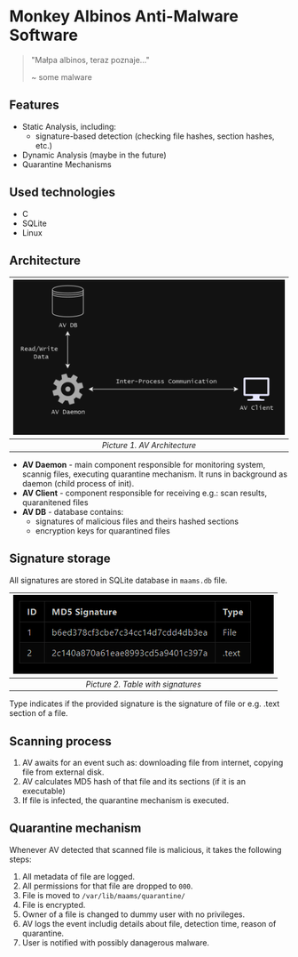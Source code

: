 # **Monkey Albinos Anti-Malware Software**

> "Małpa albinos, teraz poznaje..."
> 
> ~ some malware



## **Features**

* Static Analysis, including:
  * signature-based detection (checking file hashes, section hashes, etc.)
* Dynamic Analysis (maybe in the future)
* Quarantine Mechanisms

## **Used technologies**

* C
* SQLite
* Linux

## **Architecture**

| ![](av.png) |
|:--:| 
| *Picture 1. AV Architecture* |


* **AV Daemon** - main component responsible for monitoring system, scannig files, executing quarantine mechanism. It runs in background as daemon (child process of init).
* **AV Client** - component responsible for receiving e.g.: scan results, quaranitened files 
* **AV DB** - database contains: 
   * signatures of malicious files and theirs hashed sections
   * encryption keys for quarantined files


## **Signature storage**

All signatures are stored in SQLite database in `maams.db` file.

|![](table.png)|
|:--:| 
| *Picture 2. Table with signatures* |

Type indicates if the provided signature is the signature of file or e.g. .text section of a file.

## **Scanning process**

1. AV awaits for an event such as: downloading file from internet, copying file from external disk.
2. AV calculates MD5 hash of that file and its sections (if it is an executable)
3. If file is infected, the quarantine mechanism is executed.


## **Quarantine mechanism**

Whenever AV detected that scanned file is malicious, it takes the following steps:
1. All metadata of file are logged.
1. All permissions for that file are dropped to `000`. 
2. File is moved to `/var/lib/maams/quarantine/`
3. File is encrypted.
4. Owner of a file is changed to dummy user with no privileges.
5. AV logs the event includig details about file, detection time, reason of quarantine.
6. User is notified with possibly danagerous malware.



